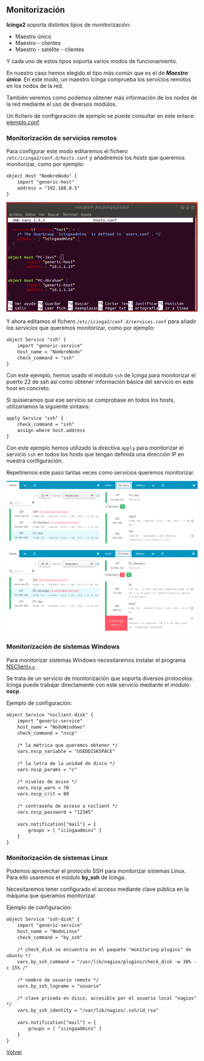 ## Monitorización

**Icinga2** soporta distintos tipos de monitorización:

* Maestro único
* Maestro - clientes
* Maestro - satélite - clientes

Y cada uno de estos tipos soporta varios modos de funcionamiento.

En nuestro caso hemos elegido el tipo más común que es el de ***Maestro único***. En este modo, 
un maestro Icinga comprueba los servicios remotos en los nodos de la red.

También veremos como podemos obtener más información de los nodos de la red mediante el uso
de diversos módulos.

Un fichero de configuración de ejemplo se puede consultar en este enlace: [ejemplo.conf](ejemplo.conf).

### Monitorización de servicios remotos

Para configurar este modo editaremos el fichero `/etc/icinga2/conf.d/hosts.conf` y añadiremos 
los *hosts* que queremos monitorizar, como por ejemplo:

```
object Host "NombreNodo" {
    import "generic-host"
    address = "192.168.0.5"
}
```

![](screenshots/hosts.png)

Y ahora editamos el fichero `/etc/icinga2/conf.d/services.conf` para añadir los *servicios* 
que queremos monitorizar, como por ejemplo:

```
object Service "ssh" {
    import "generic-service"
    host_name = "NombreNodo"
    check_command = "ssh"
}
```
Con este ejemplo, hemos usado el módulo `ssh` de Icinga para monitorizar el puerto 22 de ssh 
así como obtener información básica del servicio en este host en concreto.

Si quisieramos que ese servicio se comprobase en todos los hosts, utilizariamos la siguiente sintaxis:

```
apply Service "ssh" {
    check_command = "ssh"
    assign where host.address
}
```

Con este ejemplo hemos utilizado la directiva `apply` para monitorizar el servicio `ssh` en todos 
los hosts que tengan definida una dirección IP en nuestra configuración.

Repetiremos este paso tantas veces como servicios queremos monitorizar.

![](screenshots/hosts1.png)

![](screenshots/hosts2.png)

### Monitorización de sistemas Windows

Para monitorizar sistemas Windows necesitaremos instalar el programa [NSClient++](https://www.nsclient.org/).

Se trata de un servicio de monitorización que soporta diversos protocolos. Icinga puede trabajar directamente
con este servicio mediante el módulo: **nscp**.

Ejemplo de configuración:

```
object Service "nsclient-disk" {
	import "generic-service"
	host_name = "NodoWindows"
	check_command = "nscp"
	
	/* la métrica que queremos obtener */
	vars.nscp_variable = "USEDDISKSPACE"
	
	/* la letra de la unidad de disco */
	vars.nscp_params = "c"
	
	/* niveles de aviso */
	vars.nscp_warn = 70
	vars.nscp_crit = 80
	
	/* contraseña de acceso a nsclient */
	vars.nscp_password = "12345"
	
	vars.notification["mail"] = {
		groups = [ "icingaadmins" ]
	}
}
```

### Monitorización de sistemas Linux

Podemos aprovechar el protocolo SSH para monitorizar sistemas Linux. Para ello usaremos el módulo **by_ssh** de Icinga.

Necesitaremos tener configurado el acceso mediante clave pública en la máquina que queramos monitorizar.

Ejemplo de configuración:

```
object Service "ssh-disk" {
	import "generic-service"
	host_name = "NodoLinux"
	check_command = "by_ssh"
	
	/* check_disk se encuentra en el paquete "monitoring-plugins" de ubuntu */
	vars.by_ssh_command = "/usr/lib/nagios/plugins/check_disk -w 30% -c 15% /"
	
	/* nombre de usuario remoto */
	vars.by_ssh_logname = "usuario"
	
	/* clave privada en disco, accesible por el usuario local "nagios" */
	vars.by_ssh_identity = "/var/lib/nagios/.ssh/id_rsa"
	
	vars.notification["mail"] = {
		groups = [ "icingaadmins" ]
	}
}
```

[Volver](index.md)
